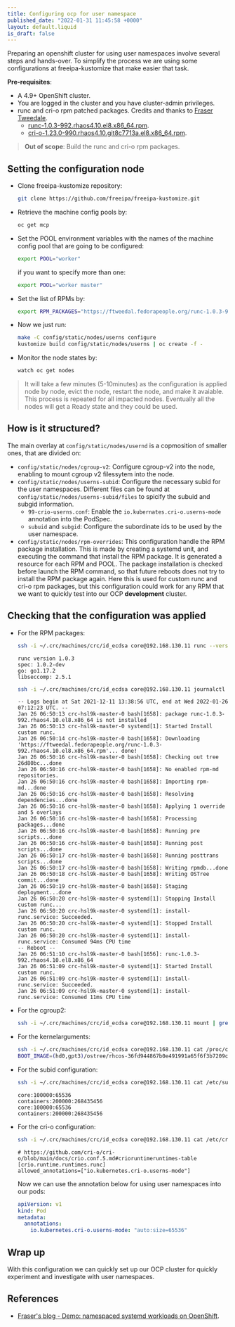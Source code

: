 ```yaml
---
title: Configuring ocp for user namespace
published_date: "2022-01-31 11:45:58 +0000"
layout: default.liquid
is_draft: false
---
```

Preparing an openshift cluster for using user namespaces involve
several steps and hands-over. To simplify the process we are using
some configurations at freeipa-kustomize that make easier that task.

**Pre-requisites**:

- A 4.9+ OpenShift cluster.
- You are logged in the cluster and you have cluster-admin privileges.
- runc and cri-o rpm patched packages. Credits and thanks to [Fraser Tweedale](https://frasertweedale.github.io/blog-redhat/).
  - [runc-1.0.3-992.rhaos4.10.el8.x86_64.rpm](https://ftweedal.fedorapeople.org/runc-1.0.3-992.rhaos4.10.el8.x86_64.rpm).
  - [cri-o-1.23.0-990.rhaos4.10.git8c7713a.el8.x86_64.rpm](https://ftweedal.fedorapeople.org/cri-o-1.23.0-990.rhaos4.10.git8c7713a.el8.x86_64.rpm).

> **Out of scope**: Build the runc and cri-o rpm packages.

## Setting the configuration node

- Clone freeipa-kustomize repository:

  ```sh
  git clone https://github.com/freeipa/freeipa-kustomize.git
  ```

- Retrieve the machine config pools by:

  ```sh
  oc get mcp
  ```

- Set the POOL environment variables with the names of the machine config pool
  that are going to be configured:

  ```sh
  export POOL="worker"
  ```

  if you want to specify more than one:

  ```sh
  export POOL="worker master"
  ```

- Set the list of RPMs by:

  ```sh
  export RPM_PACKAGES="https://ftweedal.fedorapeople.org/runc-1.0.3-992.rhaos4.10.el8.x86_64.rpm https://ftweedal.fedorapeople.org/cri-o-1.23.0-990.rhaos4.10.git8c7713a.el8.x86_64.rpm"
  ```

- Now we just run:

  ```sh
  make -C config/static/nodes/userns configure
  kustomize build config/static/nodes/userns | oc create -f -
  ```

- Monitor the node states by:

  ```sh
  watch oc get nodes
  ```

> It will take a few minutes (5-10minutes) as the configuration is applied node by node,
> evict the node, restart the node, and make it avaiable. This
> process is repeated for all impacted nodes. Eventually all the nodes will get a
> Ready state and they could be used.


## How is it structured?

The main overlay at `config/static/nodes/usernd` is a copmosition of smaller
ones, that are divided on:

- `config/static/nodes/cgroup-v2`: Configure cgroup-v2 into the node, enabling
  to mount cgroup v2 filessytem into the node.
- `config/static/nodes/userns-subid`: Configure the necessary subid for the
  user namespaces. Different files can be found at
  `config/static/nodes/userns-subid/files` to spicify the subuid and subgid
  information.
  - `99-crio-userns.conf`: Enable the `io.kubernates.cri-o.userns-mode` annotation
    into the PodSpec.
  - `subuid` and `subgid`: Configure the subordinate ids to be used by the user namespace.
- `config/static/nodes/rpm-overrides`: This configuration handle the RPM
  package installation. This is made by creating a systemd unit, and executing
  the command that install the RPM package. It is generated a resource for each
  RPM and POOL. The package installation is checked before launch the RPM
  command, so that future reboots does not try to install the RPM package
  again. Here this is used for custom runc and cri-o rpm packages, but this
  configuration could work for any RPM that we want to quickly test into our
  OCP **development** cluster.

## Checking that the configuration was applied

- For the RPM packages:

  ```sh
  ssh -i ~/.crc/machines/crc/id_ecdsa core@192.168.130.11 runc --version
  ```

  ```raw
  runc version 1.0.3
  spec: 1.0.2-dev
  go: go1.17.2
  libseccomp: 2.5.1
  ```

  ```sh
  ssh -i ~/.crc/machines/crc/id_ecdsa core@192.168.130.11 journalctl -u install-runc.service
  ```

  ```raw
  -- Logs begin at Sat 2021-12-11 13:38:56 UTC, end at Wed 2022-01-26 07:12:23 UTC. --
  Jan 26 06:50:13 crc-hsl9k-master-0 bash[1658]: package runc-1.0.3-992.rhaos4.10.el8.x86_64 is not installed
  Jan 26 06:50:13 crc-hsl9k-master-0 systemd[1]: Started Install custom runc.
  Jan 26 06:50:14 crc-hsl9k-master-0 bash[1658]: Downloading 'https://ftweedal.fedorapeople.org/runc-1.0.3-992.rhaos4.10.el8.x86_64.rpm'... done!
  Jan 26 06:50:16 crc-hsl9k-master-0 bash[1658]: Checking out tree 26d80bc...done
  Jan 26 06:50:16 crc-hsl9k-master-0 bash[1658]: No enabled rpm-md repositories.
  Jan 26 06:50:16 crc-hsl9k-master-0 bash[1658]: Importing rpm-md...done
  Jan 26 06:50:16 crc-hsl9k-master-0 bash[1658]: Resolving dependencies...done
  Jan 26 06:50:16 crc-hsl9k-master-0 bash[1658]: Applying 1 override and 5 overlays
  Jan 26 06:50:16 crc-hsl9k-master-0 bash[1658]: Processing packages...done
  Jan 26 06:50:16 crc-hsl9k-master-0 bash[1658]: Running pre scripts...done
  Jan 26 06:50:16 crc-hsl9k-master-0 bash[1658]: Running post scripts...done
  Jan 26 06:50:17 crc-hsl9k-master-0 bash[1658]: Running posttrans scripts...done
  Jan 26 06:50:17 crc-hsl9k-master-0 bash[1658]: Writing rpmdb...done
  Jan 26 06:50:18 crc-hsl9k-master-0 bash[1658]: Writing OSTree commit...done
  Jan 26 06:50:19 crc-hsl9k-master-0 bash[1658]: Staging deployment...done
  Jan 26 06:50:20 crc-hsl9k-master-0 systemd[1]: Stopping Install custom runc...
  Jan 26 06:50:20 crc-hsl9k-master-0 systemd[1]: install-runc.service: Succeeded.
  Jan 26 06:50:20 crc-hsl9k-master-0 systemd[1]: Stopped Install custom runc.
  Jan 26 06:50:20 crc-hsl9k-master-0 systemd[1]: install-runc.service: Consumed 94ms CPU time
  -- Reboot --
  Jan 26 06:51:10 crc-hsl9k-master-0 bash[1656]: runc-1.0.3-992.rhaos4.10.el8.x86_64
  Jan 26 06:51:09 crc-hsl9k-master-0 systemd[1]: Started Install custom runc.
  Jan 26 06:51:09 crc-hsl9k-master-0 systemd[1]: install-runc.service: Succeeded.
  Jan 26 06:51:09 crc-hsl9k-master-0 systemd[1]: install-runc.service: Consumed 11ms CPU time
  ```

- For the cgroup2:

  ```sh
  ssh -i ~/.crc/machines/crc/id_ecdsa core@192.168.130.11 mount | grep cgroup2
  ```

- For the kernelarguments:

  ```sh
  ssh -i ~/.crc/machines/crc/id_ecdsa core@192.168.130.11 cat /proc/cmdline
  BOOT_IMAGE=(hd0,gpt3)/ostree/rhcos-36fd944867b0e491991a65f6f3b7209c937fe3bd7cdbd855c7c5d5a7070ce570/vmlinuz-4.18.0-305.28.1.el8_4.x86_64 random.trust_cpu=on console=tty0 console=ttyS0,115200n8 ignition.platform.id=qemu ostree=/ostree/boot.1/rhcos/36fd944867b0e491991a65f6f3b7209c937fe3bd7cdbd855c7c5d5a7070ce570/0 root=UUID=91ba4914-fd2b-4a7c-b498-28585a80a40e rw rootflags=prjquota systemd.unified_cgroup_hierarchy=1 cgroup_no_v1=all psi=1
  ```

- For the subid configuration:

  ```sh
  ssh -i ~/.crc/machines/crc/id_ecdsa core@192.168.130.11 cat /etc/subuid /etc/subgid
  ```

  ```raw
  core:100000:65536
  containers:200000:268435456
  core:100000:65536
  containers:200000:268435456
  ```

- For the cri-o configuration:

  ```sh
  ssh -i ~/.crc/machines/crc/id_ecdsa core@192.168.130.11 cat /etc/crio/crio.conf.d/99-crio-userns.conf
  ```

  ```raw
  # https://github.com/cri-o/cri-o/blob/main/docs/crio.conf.5.md#crioruntimeruntimes-table
  [crio.runtime.runtimes.runc]
  allowed_annotations=["io.kubernetes.cri-o.userns-mode"]
  ```

  Now we can use the annotation below for using user namespaces into our pods:

  ```yaml
  apiVersion: v1
  kind: Pod
  metadata:
    annotations:
      io.kubernetes.cri-o.userns-mode: "auto:size=65536"
  ```

## Wrap up

With this configuration we can quickly set up our OCP cluster for quickly
experiment and investigate with user namespaces.

## References

- [Fraser's blog - Demo: namespaced systemd workloads on OpenShift](https://frasertweedale.github.io/blog-redhat/posts/2021-07-22-openshift-systemd-workload-demo.html).
